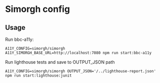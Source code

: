 # Simorgh config

## Usage

Run bbc-a11y:

```
A11Y_CONFIG=simorgh/simorgh A11Y_SIMORGH_BASE_URL=http://localhost:7080 npm run start:bbc-a11y
```

Run lighthouse tests and save to OUTPUT_JSON path
```
A11Y_CONFIG=simorgh/simorgh OUTPUT_JSON='/../lighthouse-report.json' npm run start:lighthouse:junit 
```
